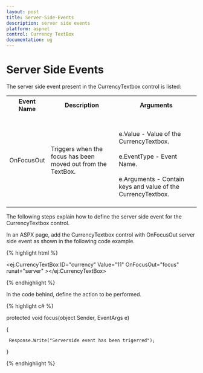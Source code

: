 ```yaml
---
layout: post
title: Server-Side-Events
description: server side events
platform: aspnet
control: Currency TextBox
documentation: ug
---
```


# Server Side Events

The server side event present in the CurrencyTextbox control is listed:


<table>
<tr>
<th>
Event Name</th><th>
Description</th><th>
Arguments</th></tr>
<tr>
<td>
OnFocusOut</td><td>
Triggers when the focus has been moved out from the TextBox.</td><td><br/><br/>
e.Value - Value of the CurrencyTextbox.<br/><br/>
e.EventType - Event Name.<br/><br/>
e.Arguments - Contain keys and value of the CurrencyTextbox.<br/><br/></td></tr>
</table>


The following steps explain how to define the server side event for the CurrencyTextbox control.

In an ASPX page, add the CurrencyTextbox control with OnFocusOut server side event as shown in the following code example.

{% highlight html %}

  <ej:CurrencyTextBox ID="currency" Value="11" OnFocusOut="focus"  runat="server" ></ej:CurrencyTextBox>



{% endhighlight %}

In the code behind, define the action to be performed.

{% highlight c# %}

protected void focus(object Sender, EventArgs e)

{

     Response.Write("Serverside event has been trigerred");

}



{% endhighlight %}



